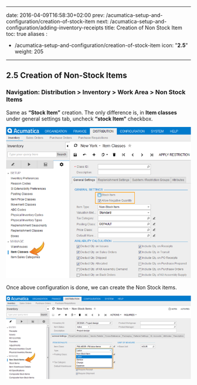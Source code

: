 
---
date: 2016-04-09T16:58:30+02:00
prev: /acumatica-setup-and-configuration/creation-of-stock-item
next: /acumatica-setup-and-configuration/adding-inventory-receipts
title: Creation of Non Stock Item
toc: true
aliases :
  - /acumatica-setup-and-configuration/creation-of-stock-item
icon: "<b>2.5</b>"
weight: 205
---

## 2.5 Creation of Non-Stock Items

### Navigation: Distribution > Inventory > Work Area > Non Stock Items

Same as **“Stock Item”** creation. The only difference is, in **Item classes** under general settings tab, uncheck
**“stock Item“** checkbox.

![Creation of Item Classes](images/creation-of-non-stock-item-1.png?classes=shadow)

Once above configuration is done, we can create the Non Stock items.

![Creation of Item Classes](images/creation-of-non-stock-item-2.png?classes=shadow)
